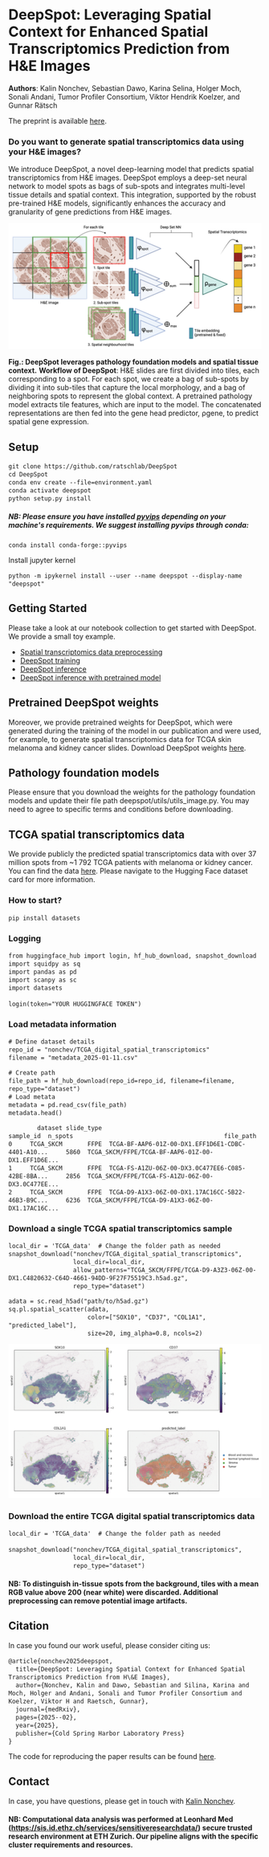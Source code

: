 # DeepSpot: Leveraging Spatial Context for Enhanced Spatial Transcriptomics Prediction from H\&E Images

**Authors**: Kalin Nonchev, Sebastian Dawo, Karina Selina, Holger Moch, Sonali Andani, Tumor Profiler Consortium, Viktor Hendrik Koelzer, and Gunnar Rätsch

The preprint is available [here](https://www.medrxiv.org/content/10.1101/2025.02.09.25321567v1).

### Do you want to generate spatial transcriptomics data using your H&E images?

We introduce DeepSpot, a novel deep-learning model that predicts spatial transcriptomics from H&E images. DeepSpot employs a deep-set neural network to model spots as bags of sub-spots and integrates multi-level tissue details and spatial context. This integration, supported by the robust pre-trained H&E models, significantly enhances the accuracy and granularity of gene predictions from H&E images.

![deepspot](/figures/figure_2.png)

**Fig.: DeepSpot leverages pathology foundation models and spatial tissue context.**
**Workflow of DeepSpot**: H&E slides are first divided into tiles, each corresponding to a spot. For each spot, we create a bag of sub-spots by dividing it into sub-tiles that capture the local morphology, and a bag of neighboring spots to represent the global context. A pretrained pathology model extracts tile features, which are input to the model. The concatenated representations are then fed into the gene head predictor, ρgene, to predict spatial gene expression.

## Setup

```
git clone https://github.com/ratschlab/DeepSpot
cd DeepSpot
conda env create --file=environment.yaml
conda activate deepspot
python setup.py install
```

##### NB: Please ensure you have installed [pyvips](https://github.com/libvips/pyvips) depending on your machine's requirements. We suggest installing pyvips through conda:
```
conda install conda-forge::pyvips
```

Install jupyter kernel 
```
python -m ipykernel install --user --name deepspot --display-name "deepspot"
```

## Getting Started

Please take a look at our notebook collection to get started with DeepSpot. We provide a small toy example.
  - [Spatial transcriptomics data preprocessing](example_notebook/GettingStartedWithDeepSpot_1_preprocessing.ipynb)
  - [DeepSpot training](example_notebook/GettingStartedWithDeepSpot_2_training.ipynb)
  - [DeepSpot inference](example_notebook/GettingStartedWithDeepSpot_3_inference.ipynb)
  - [DeepSpot inference with pretrained model](example_notebook/GettingStartedWithDeepSpot_3.1_inference_pretrained_models.ipynb)

## Pretrained DeepSpot weights

Moreover, we provide pretrained weights for DeepSpot, which were generated during the training of the model in our publication and were used, for example, to generate spatial transcriptomics data for TCGA skin melanoma and kidney cancer slides. 
Download DeepSpot weights [here](https://zenodo.org/records/14638865).

## Pathology foundation models

Please ensure that you download the weights for the pathology foundation models and update their file path deepspot/utils/utils_image.py. You may need to agree to specific terms and conditions before downloading.

## TCGA spatial transcriptomics data

We provide publicly the predicted spatial transcriptomics data with over 37 million spots from ~1 792 TCGA patients with melanoma or kidney cancer. You can find the data [here](https://huggingface.co/datasets/nonchev/TCGA_digital_spatial_transcriptomics). Please navigate to the Hugging Face dataset card for more information.

### How to start?

```
pip install datasets
```

### Logging

```
from huggingface_hub import login, hf_hub_download, snapshot_download
import squidpy as sq
import pandas as pd
import scanpy as sc
import datasets

login(token="YOUR HUGGINGFACE TOKEN")
```

### Load metadata information

```
# Define dataset details
repo_id = "nonchev/TCGA_digital_spatial_transcriptomics"
filename = "metadata_2025-01-11.csv"
```

```
# Create path
file_path = hf_hub_download(repo_id=repo_id, filename=filename, repo_type="dataset")
# Load metata
metadata = pd.read_csv(file_path)
metadata.head()
```

```
        dataset slide_type                                          sample_id  n_spots                                          file_path
0     TCGA_SKCM       FFPE  TCGA-BF-AAP6-01Z-00-DX1.EFF1D6E1-CDBC-4401-A10...     5860  TCGA_SKCM/FFPE/TCGA-BF-AAP6-01Z-00-DX1.EFF1D6E...
1     TCGA_SKCM       FFPE  TCGA-FS-A1ZU-06Z-00-DX3.0C477EE6-C085-42BE-8BA...     2856  TCGA_SKCM/FFPE/TCGA-FS-A1ZU-06Z-00-DX3.0C477EE...
2     TCGA_SKCM       FFPE  TCGA-D9-A1X3-06Z-00-DX1.17AC16CC-5B22-46B3-B9C...     6236  TCGA_SKCM/FFPE/TCGA-D9-A1X3-06Z-00-DX1.17AC16C...
```

### Download a single TCGA spatial transcriptomics sample

```
local_dir = 'TCGA_data'  # Change the folder path as needed
snapshot_download("nonchev/TCGA_digital_spatial_transcriptomics", 
                  local_dir=local_dir,
                  allow_patterns="TCGA_SKCM/FFPE/TCGA-D9-A3Z3-06Z-00-DX1.C4820632-C64D-4661-94DD-9F27F75519C3.h5ad.gz",
                  repo_type="dataset")
```

```
adata = sc.read_h5ad("path/to/h5ad.gz")
sq.pl.spatial_scatter(adata, 
                      color=["SOX10", "CD37", "COL1A1", "predicted_label"],
                      size=20, img_alpha=0.8, ncols=2)
```
![example](/figures/tcga_example.png)

### Download the entire TCGA digital spatial transcriptomics data

```
local_dir = 'TCGA_data'  # Change the folder path as needed

snapshot_download("nonchev/TCGA_digital_spatial_transcriptomics", 
                  local_dir=local_dir,
                  repo_type="dataset")
```

#### NB: To distinguish in-tissue spots from the background, tiles with a mean RGB value above 200 (near white) were discarded. Additional preprocessing can remove potential image artifacts.

## Citation

In case you found our work useful, please consider citing us:

```
@article{nonchev2025deepspot,
  title={DeepSpot: Leveraging Spatial Context for Enhanced Spatial Transcriptomics Prediction from H\&E Images},
  author={Nonchev, Kalin and Dawo, Sebastian and Silina, Karina and Moch, Holger and Andani, Sonali and Tumor Profiler Consortium and Koelzer, Viktor H and Raetsch, Gunnar},
  journal={medRxiv},
  pages={2025--02},
  year={2025},
  publisher={Cold Spring Harbor Laboratory Press}
}
```

The code for reproducing the paper results can be found [here](https://github.com/ratschlab/he2st).

## Contact

In case, you have questions, please get in touch with [Kalin Nonchev](https://bmi.inf.ethz.ch/people/person/kalin-nonchev).

#### NB: Computational data analysis was performed at Leonhard Med (https://sis.id.ethz.ch/services/sensitiveresearchdata/) secure trusted research environment at ETH Zurich. Our pipeline aligns with the specific cluster requirements and resources.
